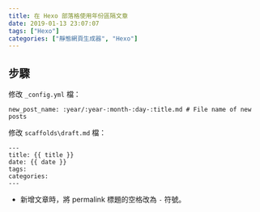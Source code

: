 ```yaml
---
title: 在 Hexo 部落格使用年份區隔文章
date: 2019-01-13 23:07:07
tags: ["Hexo"]
categories: ["靜態網頁生成器", "Hexo"]
---
```


## 步驟

修改 `_config.yml` 檔：

```YML
new_post_name: :year/:year-:month-:day-:title.md # File name of new posts
```

修改 `scaffolds\draft.md` 檔：

```MD
---
title: {{ title }}
date: {{ date }}
tags:
categories:
---
```

- 新增文章時，將 permalink 標題的空格改為 `-` 符號。
